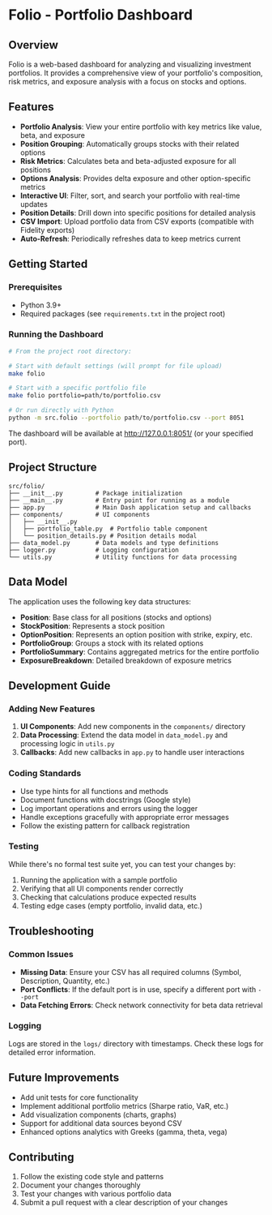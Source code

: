 # Folio - Portfolio Dashboard

## Overview

Folio is a web-based dashboard for analyzing and visualizing investment portfolios. It provides a comprehensive view of your portfolio's composition, risk metrics, and exposure analysis with a focus on stocks and options.

## Features

- **Portfolio Analysis**: View your entire portfolio with key metrics like value, beta, and exposure
- **Position Grouping**: Automatically groups stocks with their related options
- **Risk Metrics**: Calculates beta and beta-adjusted exposure for all positions
- **Options Analysis**: Provides delta exposure and other option-specific metrics
- **Interactive UI**: Filter, sort, and search your portfolio with real-time updates
- **Position Details**: Drill down into specific positions for detailed analysis
- **CSV Import**: Upload portfolio data from CSV exports (compatible with Fidelity exports)
- **Auto-Refresh**: Periodically refreshes data to keep metrics current

## Getting Started

### Prerequisites

- Python 3.9+
- Required packages (see `requirements.txt` in the project root)

### Running the Dashboard

```bash
# From the project root directory:

# Start with default settings (will prompt for file upload)
make folio

# Start with a specific portfolio file
make folio portfolio=path/to/portfolio.csv

# Or run directly with Python
python -m src.folio --portfolio path/to/portfolio.csv --port 8051
```

The dashboard will be available at http://127.0.0.1:8051/ (or your specified port).

## Project Structure

```
src/folio/
├── __init__.py         # Package initialization
├── __main__.py         # Entry point for running as a module
├── app.py              # Main Dash application setup and callbacks
├── components/         # UI components
│   ├── __init__.py
│   ├── portfolio_table.py  # Portfolio table component
│   └── position_details.py # Position details modal
├── data_model.py       # Data models and type definitions
├── logger.py           # Logging configuration
└── utils.py            # Utility functions for data processing
```

## Data Model

The application uses the following key data structures:

- **Position**: Base class for all positions (stocks and options)
- **StockPosition**: Represents a stock position
- **OptionPosition**: Represents an option position with strike, expiry, etc.
- **PortfolioGroup**: Groups a stock with its related options
- **PortfolioSummary**: Contains aggregated metrics for the entire portfolio
- **ExposureBreakdown**: Detailed breakdown of exposure metrics

## Development Guide

### Adding New Features

1. **UI Components**: Add new components in the `components/` directory
2. **Data Processing**: Extend the data model in `data_model.py` and processing logic in `utils.py`
3. **Callbacks**: Add new callbacks in `app.py` to handle user interactions

### Coding Standards

- Use type hints for all functions and methods
- Document functions with docstrings (Google style)
- Log important operations and errors using the logger
- Handle exceptions gracefully with appropriate error messages
- Follow the existing pattern for callback registration

### Testing

While there's no formal test suite yet, you can test your changes by:

1. Running the application with a sample portfolio
2. Verifying that all UI components render correctly
3. Checking that calculations produce expected results
4. Testing edge cases (empty portfolio, invalid data, etc.)

## Troubleshooting

### Common Issues

- **Missing Data**: Ensure your CSV has all required columns (Symbol, Description, Quantity, etc.)
- **Port Conflicts**: If the default port is in use, specify a different port with `--port`
- **Data Fetching Errors**: Check network connectivity for beta data retrieval

### Logging

Logs are stored in the `logs/` directory with timestamps. Check these logs for detailed error information.

## Future Improvements

- Add unit tests for core functionality
- Implement additional portfolio metrics (Sharpe ratio, VaR, etc.)
- Add visualization components (charts, graphs)
- Support for additional data sources beyond CSV
- Enhanced options analytics with Greeks (gamma, theta, vega)

## Contributing

1. Follow the existing code style and patterns
2. Document your changes thoroughly
3. Test your changes with various portfolio data
4. Submit a pull request with a clear description of your changes

